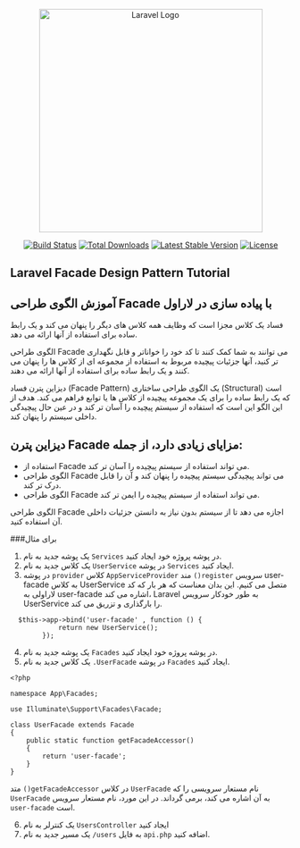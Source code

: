 <p align="center"><a href="https://laravel.com" target="_blank"><img src="https://raw.githubusercontent.com/laravel/art/master/logo-lockup/5%20SVG/2%20CMYK/1%20Full%20Color/laravel-logolockup-cmyk-red.svg" width="400" alt="Laravel Logo"></a></p>

<p align="center">
<a href="https://github.com/laravel/framework/actions"><img src="https://github.com/laravel/framework/workflows/tests/badge.svg" alt="Build Status"></a>
<a href="https://packagist.org/packages/laravel/framework"><img src="https://img.shields.io/packagist/dt/laravel/framework" alt="Total Downloads"></a>
<a href="https://packagist.org/packages/laravel/framework"><img src="https://img.shields.io/packagist/v/laravel/framework" alt="Latest Stable Version"></a>
<a href="https://packagist.org/packages/laravel/framework"><img src="https://img.shields.io/packagist/l/laravel/framework" alt="License"></a>
</p>

## Laravel Facade Design Pattern Tutorial
## آموزش الگوی طراحی Facade با پیاده سازی در لاراول

فساد یک کلاس مجزا است که وظایف همه کلاس های دیگر را پنهان می کند و یک رابط ساده برای استفاده از آنها ارائه می دهد.

الگوی طراحی Facade می توانند به شما کمک کنند تا کد خود را خواناتر و قابل نگهداری تر کنید،
آنها جزئیات پیچیده مربوط به استفاده از 
مجموعه ای از کلاس ها را پنهان می کنند و یک رابط ساده برای استفاده از آنها ارائه می دهند.

دیزاین پترن فساد (Facade Pattern) یک الگوی طراحی ساختاری (Structural) است که یک رابط ساده را برای
یک مجموعه پیچیده از کلاس ها یا توابع فراهم می کند.
هدف از این الگو این است که استفاده از سیستم پیچیده را آسان تر کند
و در عین حال پیچیدگی داخلی سیستم را پنهان کند.

## دیزاین پترن Facade مزایای زیادی دارد، از جمله:
- استفاده از Facade می تواند استفاده از سیستم پیچیده را آسان تر کند.
- الگوی طراحی Facade می تواند پیچیدگی سیستم پیچیده را پنهان کند و آن را قابل درک تر کند.
- الگوی طراحی Facade می تواند استفاده از سیستم پیچیده را ایمن تر کند.

الگوی طراحی Facade اجازه می دهد تا از سیستم بدون نیاز به دانستن جزئیات داخلی آن استفاده کنید.

###برای مثال
1. یک پوشه جدید به نام `Services` در پوشه پروژه خود ایجاد کنید.
2. یک کلاس جدید به نام `UserService` در پوشه `Services` ایجاد کنید.
3. در پوشه `provider` کلاس `AppServiceProvider` مند `()register` سرویس user-facade به کلاس UserService متصل می کنیم.
این بدان معناست که هر بار که کد لاراولی به user-facade اشاره
می کند، Laravel به طور خودکار سرویس UserService را بارگذاری و تزریق می کند.
```
  $this->app->bind('user-facade' , function () {
            return new UserService();
        });
```
4. یک پوشه جدید به نام `Facades` در پوشه پروژه خود ایجاد کنید.
5. یک کلاس جدید به نام `.UserFacade` در پوشه `Facades` ایجاد کنید.
```
<?php

namespace App\Facades;

use Illuminate\Support\Facades\Facade;

class UserFacade extends Facade
{
    public static function getFacadeAccessor()
    {
        return 'user-facade';
    }
}
```
متد `()getFacadeAccessor` در کلاس `UserFacade` نام مستعار سرویسی را که `UserFacade` به آن اشاره می کند، برمی گرداند.
  در این مورد، نام مستعار سرویس `user-facade` است.

6. یک کنترلر به نام `UsersController` ایجاد کنید
7. یک مسیر جدید به نام `/users` به فایل `api.php` اضافه کنید.






